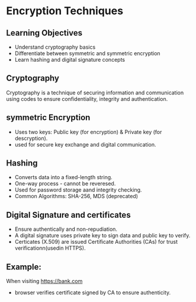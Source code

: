 # Encryption Techniques
## Learning Objectives
- Understand cryptography basics
- Differentiate between symmetric and symmetric encryption
- Learn hashing and digital signature concepts
## Cryptography
Cryptography is a technique of securing information and communication using codes to ensure confidentiality, integrity and authentication.
## symmetric Encryption
- Uses two keys: Public key (for encryption) & Private key (for descryption).
- used for secure key exchange and digital communication.
## Hashing
- Converts data into a fixed-length string.
- One-way process - cannot be reveresed.
- Used for password storage aand integrity checking.
- Common Algorithms: SHA-256, MDS (deprecated)
## Digital Signature and certificates
- Ensure authentically and non-repudiation.
- A digital signature uses private key to sign data and public key to verify.
- Certicates (X.509) are issued Certificate Authorities (CAs) for trust verificationn(usedin HTTPS).
## Example:
When visiting  https://bank.com
- browser verifies certificate signed by CA to ensure authenticity.
